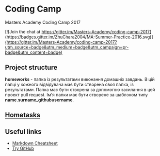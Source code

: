 # Coding Camp

Masters Academy Coding Camp 2017

[![Join the chat at https://gitter.im/Masters-Academy/coding-camp-2017](https://badges.gitter.im/ZhuChara2004/MA-Summer-Practice-2016.svg)](https://gitter.im/Masters-Academy/coding-camp-2017?utm_source=badge&utm_medium=badge&utm_campaign=pr-badge&utm_content=badge)

## Project structure

**homeworks** - папка із результатами виконання домашніх завдань. В цій папці у кожного відвідувача має бути створена своя папка, із результатами. Папка має бути створена за допомогою засилання в цей проект pull request. Ім'я папки має бути створене за шаблоном типу **name.surname_githubusername**.

## [Hometasks](https://github.com/MastersAcademy/coding-camp/issues/)


## Useful links
 * [Markdown Cheatsheet](https://github.com/adam-p/markdown-here/wiki/Markdown-Cheatsheet "Markdown Cheatsheet")
 * [Try GitHub](https://try.github.io)
